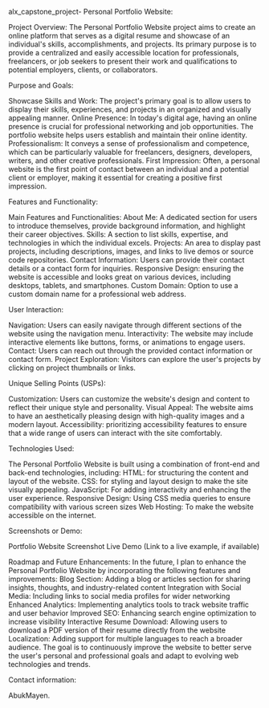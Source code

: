 alx_capstone_project- Personal Portfolio Website:

Project Overview:
The Personal Portfolio Website project aims to create an online platform that serves as a digital resume and showcase of an individual's skills, accomplishments, and projects. Its primary purpose is to provide a centralized and easily accessible location for professionals, freelancers, or job seekers to present their work and qualifications to potential employers, clients, or collaborators.

Purpose and Goals:

Showcase Skills and Work: The project's primary goal is to allow users to display their skills, experiences, and projects in an organized and visually appealing manner.
Online Presence: In today's digital age, having an online presence is crucial for professional networking and job opportunities. The portfolio website helps users establish and maintain their online identity.
Professionalism: It conveys a sense of professionalism and competence, which can be particularly valuable for freelancers, designers, developers, writers, and other creative professionals.
First Impression: Often, a personal website is the first point of contact between an individual and a potential client or employer, making it essential for creating a positive first impression.

Features and Functionality:

Main Features and Functionalities:
About Me: A dedicated section for users to introduce themselves, provide background information, and highlight their career objectives.
Skills: A section to list skills, expertise, and technologies in which the individual excels.
Projects: An area to display past projects, including descriptions, images, and links to live demos or source code repositories.
Contact Information: Users can provide their contact details or a contact form for inquiries.
Responsive Design: ensuring the website is accessible and looks great on various devices, including desktops, tablets, and smartphones.
Custom Domain: Option to use a custom domain name for a professional web address.

User Interaction:

Navigation: Users can easily navigate through different sections of the website using the navigation menu.
Interactivity: The website may include interactive elements like buttons, forms, or animations to engage users.
Contact: Users can reach out through the provided contact information or contact form.
Project Exploration: Visitors can explore the user's projects by clicking on project thumbnails or links.

Unique Selling Points (USPs):

Customization: Users can customize the website's design and content to reflect their unique style and personality.
Visual Appeal: The website aims to have an aesthetically pleasing design with high-quality images and a modern layout.
Accessibility: prioritizing accessibility features to ensure that a wide range of users can interact with the site comfortably.

Technologies Used:

The Personal Portfolio Website is built using a combination of front-end and back-end technologies, including:
HTML: for structuring the content and layout of the website.
CSS: for styling and layout design to make the site visually appealing.
JavaScript: For adding interactivity and enhancing the user experience.
Responsive Design: Using CSS media queries to ensure compatibility with various screen sizes
Web Hosting: To make the website accessible on the internet.

Screenshots or Demo:

Portfolio Website Screenshot
Live Demo (Link to a live example, if available)

Roadmap and Future Enhancements:
In the future, I plan to enhance the Personal Portfolio Website by incorporating the following features and improvements:
Blog Section: Adding a blog or articles section for sharing insights, thoughts, and industry-related content
Integration with Social Media: Including links to social media profiles for wider networking
Enhanced Analytics: Implementing analytics tools to track website traffic and user behavior
Improved SEO: Enhancing search engine optimization to increase visibility
Interactive Resume Download: Allowing users to download a PDF version of their resume directly from the website
Localization: Adding support for multiple languages to reach a broader audience.
The goal is to continuously improve the website to better serve the user's personal and professional goals and adapt to evolving web technologies and trends.

Contact information:

AbukMayen.




